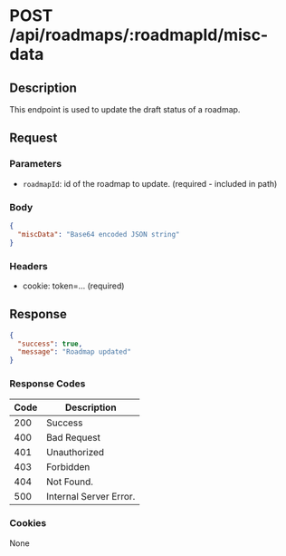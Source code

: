 # POST /api/roadmaps/:roadmapId/misc-data

## Description

This endpoint is used to update the draft status of a roadmap.

## Request

### Parameters

- `roadmapId`: id of the roadmap to update. (required - included in path)

### Body

```json
{
  "miscData": "Base64 encoded JSON string"
}
```

### Headers

- cookie: token=... (required)

## Response

```json
{
  "success": true,
  "message": "Roadmap updated"
}
```

### Response Codes

| Code | Description            |
|------|------------------------|
| 200  | Success                |
| 400  | Bad Request            |
| 401  | Unauthorized           |
| 403  | Forbidden              |
| 404  | Not Found.             |
| 500  | Internal Server Error. |

### Cookies

None